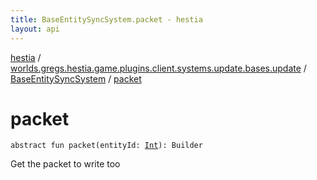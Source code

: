 ```yaml
---
title: BaseEntitySyncSystem.packet - hestia
layout: api
---
```


<div class='api-docs-breadcrumbs'><a href="../../index.html">hestia</a> / <a href="../index.html">worlds.gregs.hestia.game.plugins.client.systems.update.bases.update</a> / <a href="index.html">BaseEntitySyncSystem</a> / <a href="./packet.html">packet</a></div>

# packet

<div class="signature"><code><span class="keyword">abstract</span> <span class="keyword">fun </span><span class="identifier">packet</span><span class="symbol">(</span><span class="parameterName" id="worlds.gregs.hestia.game.plugins.client.systems.update.bases.update.BaseEntitySyncSystem$packet(kotlin.Int)/entityId">entityId</span><span class="symbol">:</span>&nbsp;<a href="https://kotlinlang.org/api/latest/jvm/stdlib/kotlin/-int/index.html"><span class="identifier">Int</span></a><span class="symbol">)</span><span class="symbol">: </span><span class="identifier">Builder</span></code></div>

Get the packet to write too

